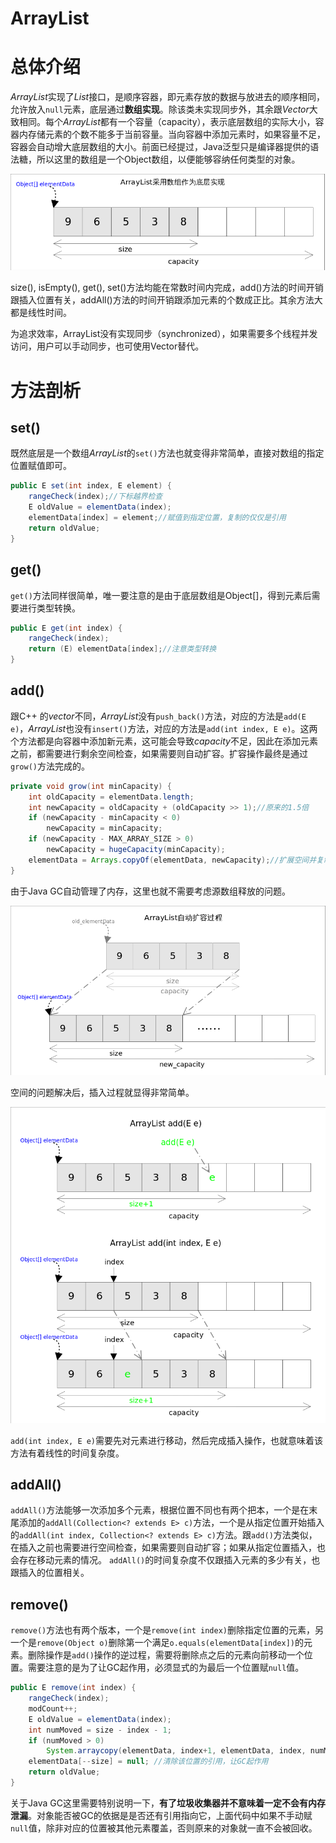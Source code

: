 # ArrayList

# 总体介绍

*ArrayList*实现了*List*接口，是顺序容器，即元素存放的数据与放进去的顺序相同，允许放入`null`元素，底层通过**数组实现**。除该类未实现同步外，其余跟*Vector*大致相同。每个*ArrayList*都有一个容量（capacity），表示底层数组的实际大小，容器内存储元素的个数不能多于当前容量。当向容器中添加元素时，如果容量不足，容器会自动增大底层数组的大小。前面已经提过，Java泛型只是编译器提供的语法糖，所以这里的数组是一个Object数组，以便能够容纳任何类型的对象。

![ArrayList_base](../PNGFigures/ArrayList_base.png)

size(), isEmpty(), get(), set()方法均能在常数时间内完成，add()方法的时间开销跟插入位置有关，addAll()方法的时间开销跟添加元素的个数成正比。其余方法大都是线性时间。

为追求效率，ArrayList没有实现同步（synchronized），如果需要多个线程并发访问，用户可以手动同步，也可使用Vector替代。

# 方法剖析

## set()

既然底层是一个数组*ArrayList*的`set()`方法也就变得非常简单，直接对数组的指定位置赋值即可。
```java
public E set(int index, E element) {
    rangeCheck(index);//下标越界检查
    E oldValue = elementData(index);
    elementData[index] = element;//赋值到指定位置，复制的仅仅是引用
    return oldValue;
}
```

## get()

`get()`方法同样很简单，唯一要注意的是由于底层数组是Object[]，得到元素后需要进行类型转换。
```java
public E get(int index) {
    rangeCheck(index);
    return (E) elementData[index];//注意类型转换
}
```

## add()

跟C++ 的*vector*不同，*ArrayList*没有`push_back()`方法，对应的方法是`add(E e)`，*ArrayList*也没有`insert()`方法，对应的方法是`add(int index, E e)`。这两个方法都是向容器中添加新元素，这可能会导致*capacity*不足，因此在添加元素之前，都需要进行剩余空间检查，如果需要则自动扩容。扩容操作最终是通过`grow()`方法完成的。
```java
private void grow(int minCapacity) {
    int oldCapacity = elementData.length;
    int newCapacity = oldCapacity + (oldCapacity >> 1);//原来的1.5倍
    if (newCapacity - minCapacity < 0)
        newCapacity = minCapacity;
    if (newCapacity - MAX_ARRAY_SIZE > 0)
        newCapacity = hugeCapacity(minCapacity);
    elementData = Arrays.copyOf(elementData, newCapacity);//扩展空间并复制
}
```
由于Java GC自动管理了内存，这里也就不需要考虑源数组释放的问题。

![ArrayList_grow](../PNGFigures/ArrayList_grow.png)

空间的问题解决后，插入过程就显得非常简单。

![ArrayList_add](../PNGFigures/ArrayList_add.png)

`add(int index, E e)`需要先对元素进行移动，然后完成插入操作，也就意味着该方法有着线性的时间复杂度。

## addAll()

`addAll()`方法能够一次添加多个元素，根据位置不同也有两个把本，一个是在末尾添加的`addAll(Collection<? extends E> c)`方法，一个是从指定位置开始插入的`addAll(int index, Collection<? extends E> c)`方法。跟`add()`方法类似，在插入之前也需要进行空间检查，如果需要则自动扩容；如果从指定位置插入，也会存在移动元素的情况。
`addAll()`的时间复杂度不仅跟插入元素的多少有关，也跟插入的位置相关。

## remove()

`remove()`方法也有两个版本，一个是`remove(int index)`删除指定位置的元素，另一个是`remove(Object o)`删除第一个满足`o.equals(elementData[index])`的元素。删除操作是`add()`操作的逆过程，需要将删除点之后的元素向前移动一个位置。需要注意的是为了让GC起作用，必须显式的为最后一个位置赋`null`值。
```java
public E remove(int index) {
    rangeCheck(index);
    modCount++;
    E oldValue = elementData(index);
    int numMoved = size - index - 1;
    if (numMoved > 0)
        System.arraycopy(elementData, index+1, elementData, index, numMoved);
    elementData[--size] = null; //清除该位置的引用，让GC起作用
    return oldValue;
}
```
关于Java GC这里需要特别说明一下，**有了垃圾收集器并不意味着一定不会有内存泄漏**。对象能否被GC的依据是是否还有引用指向它，上面代码中如果不手动赋`null`值，除非对应的位置被其他元素覆盖，否则原来的对象就一直不会被回收。


